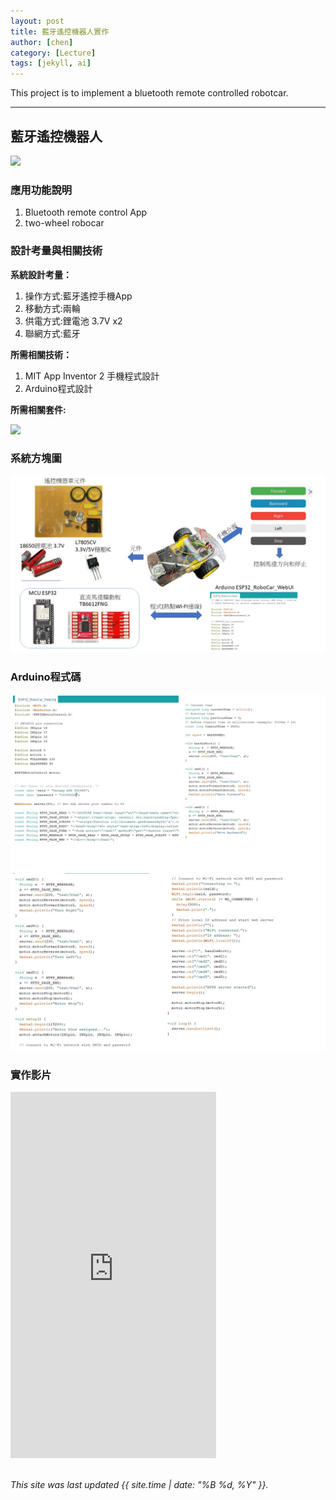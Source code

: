 ```yaml
---
layout: post
title: 藍牙遙控機器人實作
author: [chen]
category: [Lecture]
tags: [jekyll, ai]
---
```


This project is to implement a bluetooth remote controlled robotcar.

---
## 藍牙遙控機器人
![](https://github.com/rkuo2023/MCU-project/blob/main/images/ESP32_RoboCar.jpg?raw=true)


### 應用功能說明
1. Bluetooth remote control App 
2. two-wheel robocar

### 設計考量與相關技術
**系統設計考量：**<br>
1. 操作方式:藍牙遙控手機App
2. 移動方式:兩輪 
3. 供電方式:鋰電池 3.7V x2
4. 聯網方式:藍牙

**所需相關技術：**
1. MIT App Inventor 2 手機程式設計 
2. Arduino程式設計


**所需相關套件:**

![](https://image.ruten.com.tw/g2/8/d4/16/21440347657238_872.jpg)


### 系統方塊圖
![](https://github.com/hjgyjg123/MCU-project/blob/main/images/%E8%97%8D%E8%8A%BD%E6%A9%9F%E5%99%A8%E4%BA%BA.jpg?raw=true)


### Arduino程式碼
![](https://github.com/hjgyjg123/MCU-project/blob/main/images/WEBUI%20%E7%A8%8B%E5%BC%8F%E7%A2%BC.jpg?raw=true)
![](https://github.com/hjgyjg123/MCU-project/blob/main/images/WEBUI%20%E7%A8%8B%E5%BC%8F%E7%A2%BC2.jpg?raw=true)


### 實作影片
<iframe width="329" height="586" src="https://www.youtube.com/embed/1DGSCxA9pBQ" title="藍芽遙控車" frameborder="0" allow="accelerometer; autoplay; clipboard-write; encrypted-media; gyroscope; picture-in-picture; web-share" allowfullscreen></iframe>

<br>
<br>

*This site was last updated {{ site.time | date: "%B %d, %Y" }}.*


